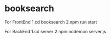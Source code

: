 ﻿# booksearch

For FrontEnd
1.cd booksearch
2.npm run start

For BackEnd
1.cd server
2.npm nodemon server.js
